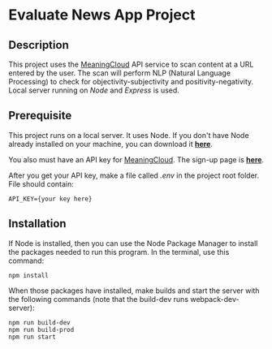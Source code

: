# Evaluate News App Project

## Description

This project uses the [MeaningCloud](https://www.meaningcloud.com/) API service to scan content at a URL entered by the user. The scan will perform NLP (Natural Language Processing) to check for objectivity-subjectivity and positivity-negativity. Local server running on _Node_ and _Express_ is used.

## Prerequisite

This project runs on a local server. It uses Node. If you don't have Node already installed on your machine, you can download it [**here**](https://nodejs.org/en/download/).

You also must have an API key for [MeaningCloud](https://www.meaningcloud.com/). The sign-up page is [**here**](https://www.meaningcloud.com/developer/create-account).

After you get your API key, make a file called _.env_ in the project root folder. File should contain:

```
API_KEY={your key here}
```

## Installation

If Node is installed, then you can use the Node Package Manager to install the packages needed to run this program. In the terminal, use this command:

```
npm install
```

When those packages have installed, make builds and start the server with the following commands (note that the build-dev runs webpack-dev-server):

```
npm run build-dev
npm run build-prod
npm run start
```

